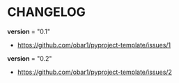 # CHANGELOG

__version__ = "0.1"
- https://github.com/obar1/pyproject-template/issues/1

__version__ = "0.2"
- https://github.com/obar1/pyproject-template/issues/2
